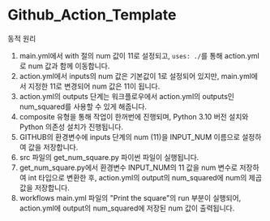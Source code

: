 # Github_Action_Template

동적 원리
1. main.yml에서 with 절의 num 값이 11로 설정되고, `uses: ./`를 통해 action.yml로 num 값과 함께 이동합니다.
2. action.yml에서 inputs의 num 값은 기본값이 1로 설정되어 있지만, main.yml에서 지정한 11로 변경되어 num 값은 11이 됩니다.
3. action.yml의 outputs 단계는 워크플로우에서 action.yml의 outputs인 num_squared를 사용할 수 있게 해줍니다.
4. composite 유형을 통해 작업이 한꺼번에 진행되며, Python 3.10 버전 설치와 Python 의존성 설치가 진행됩니다.
5. GITHUB의 환경변수에 inputs 단계의 num (11)을 INPUT_NUM 이름으로 설정하여 값을 저장합니다.
6. src 파일의 get_num_square.py 파이썬 파일이 실행됩니다.
7. get_num_square.py에서 환경변수 INPUT_NUM의 11 값을 num 변수로 저장하여 int 타입으로 변환한 후, action.yml의 output의 num_squared에 num의 제곱값을 저장합니다.
8. workflows main.yml 파일의 "Print the square"의 run 부분이 실행되어, action.yml에 output의 num_squared에 저장된 num 값이 출력됩니다.
